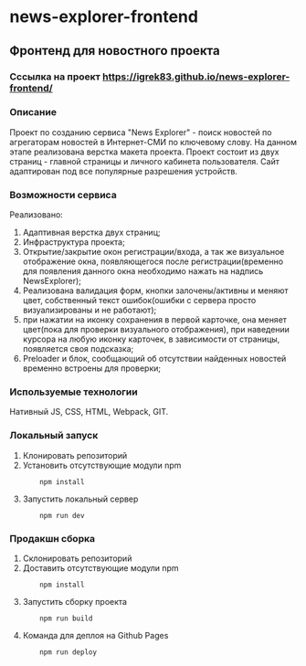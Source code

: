 # news-explorer-frontend

## Фронтенд для новостного проекта

### Сссылка на проект https://igrek83.github.io/news-explorer-frontend/

### Описание

Проект по созданию сервиса "News Explorer" - поиск новостей по агрегаторам новостей в Интернет-СМИ по ключевому слову. На данном этапе реализована верстка макета проекта. Проект состоит из двух страниц - главной страницы и личного кабинета пользователя. Сайт адаптирован под все популярные разрешения устройств.

### Возможности сервиса

Реализовано: 
1. Адаптивная верстка двух страниц;
2. Инфраструктура проекта;
3. Открытие/закрытие окон регистрации/входа, а так же визуальное отображение окна, появляющегося после регистрации(временно для появления данного окна необходимо нажать на надпись NewsExplorer);
4. Реализована валидация форм, кнопки залочены/активны и меняют цвет, собственный текст ошибок(ошибки с сервера просто визуализированы и не работают);
5. при нажатии на иконку сохранения в первой карточке, она меняет цвет(пока для проверки визуального отображения), при наведении курсора на любую иконку карточек, в зависимости от страницы, появляется своя подсказка;
6. Preloader и блок, сообщающий об отсутствии найденных новостей временно встроены для проверки;

### Используемые технологии

Нативный JS, CSS, HTML, Webpack, GIT.

### Локальный запуск

1. Клонировать репозиторий
2. Установить отсутствующие модули npm
   ```
       npm install
   ```
3. Запустить локальный сервер
   ```
       npm run dev
   ```

### Продакшн сборка

1. Склонировать репозиторий
2. Доставить отсутствующие модули npm
   ```
       npm install
   ```
3. Запустить сборку проекта
   ```
       npm run build
   ```
4. Команда для деплоя на Github Pages
   ```
       npm run deploy
   ```